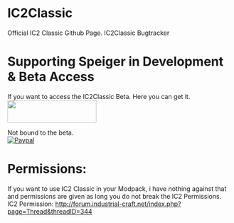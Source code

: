 # IC2Classic

Official IC2 Classic Github Page.
IC2Classic Bugtracker

# Supporting Speiger in Development & Beta Access
If you want to access the IC2Classic Beta. Here you can get it.<br/>
<a href="https://www.patreon.com/Speiger"><img alt="" border="0" src="https://s3.amazonaws.com/patreon_public_assets/toolbox/patreon.png" width="200" height="50"></a>


Not bound to the beta.<br/>
<a href="https://www.paypal.com/cgi-bin/webscr?cmd=_s-xclick&hosted_button_id=WH5EBD2MSHSWE"> ![Paypal](https://www.paypalobjects.com/en_US/i/btn/btn_donateCC_LG.gif)</a> <br/>

# Permissions:
If you want to use IC2 Classic in your Modpack, i have nothing against that and permissions are given as long you do not break the IC2 Permissions. <br/>
IC2 Permission: http://forum.industrial-craft.net/index.php?page=Thread&threadID=344
